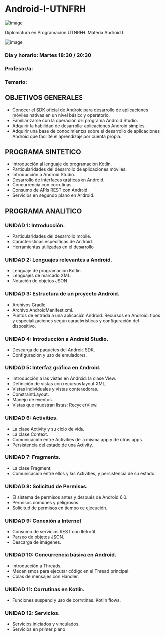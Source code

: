 # Android-I-UTNFRH

![image](https://user-images.githubusercontent.com/78452543/226236513-2fc690f3-e4ec-413d-b126-2fda9755a985.png)

Diplomatura en Programacion UTNRFH. Materia Android I.

![image](https://user-images.githubusercontent.com/78452543/226236590-500308d9-c0ac-4e82-8a84-a6e1b30e0a25.png)

### Dia y horario: Martes 18:30 / 20:30

### Profesor/a: 

### Temario: 
## OBJETIVOS GENERALES
- Conocer el SDK oficial de Android para desarrollo de aplicaciones móviles nativas en un nivel básico y operatorio.
- Familiarizarse con la operación del programa Android Studio.
- Adquirir la habilidad de desarrollar aplicaciones Android simples.
- Adquirir una base de conocimientos sobre el desarrollo de aplicaciones Android que facilite el aprendizaje por cuenta propia.
## PROGRAMA SINTETICO
- Introducción al lenguaje de programación Kotlin.
- Particularidades del desarrollo de aplicaciones móviles.
- Introducción a Android Studio.
- Desarrollo de interfaces gráficas en Android.
- Concurrencia con corrutinas.
- Consumo de APIs REST con Android.
- Servicios en segundo plano en Android.
## PROGRAMA ANALITICO
### UNIDAD 1: Introducción.
- Particularidades del desarrollo mobile.
- Características específicas de Android.
- Herramientas utilizadas en el desarrollo
### UNIDAD 2: Lenguajes relevantes a Android.
- Lenguaje de programación Kotlin.
- Lenguajes de marcado XML.
- Notación de objetos JSON
### UNIDAD 3: Estructura de un proyecto Android.
- Archivos Gradle.
- Archivo AndroidManifest.xml.
- Puntos de entrada a una aplicación Android. Recursos en Android: tipos y especializaciones según características y configuración del dispositivo.
### UNIDAD 4: Introducción a Android Studio.
- Descarga de paquetes del Android SDK.
- Configuración y uso de emuladores.
### UNIDAD 5: Interfaz gráfica en Android.
- Introducción a las vistas en Android: la clase View.
- Definición de vistas con recursos layout XML.
- Vistas individuales y vistas contenedoras.
- ConstraintLayout.
- Manejo de eventos.
- Vistas que muestran listas: RecyclerView.
### UNIDAD 6: Activities.
- La clase Activity y su ciclo de vida.
- La clase Context.
- Comunicación entre Activities de la misma app y de otras apps.
- Persistencia del estado de una Activity.
### UNIDAD 7: Fragments.
- La clase Fragment.
- Comunicación entre ellos y las Activities, y persistencia de su estado.
### UNIDAD 8: Solicitud de Permisos.
- El sistema de permisos antes y después de Android 6.0.
- Permisos comunes y peligrosos.
- Solicitud de permisos en tiempo de ejecución.
### UNIDAD 9: Conexión a Internet.
- Consumo de servicios REST con Retrofit.
- Parseo de objetos JSON.
- Descarga de imágenes.
### UNIDAD 10: Concurrencia básica en Android.
- Introducción a Threads.
- Mecanismos para ejecutar código en el Thread principal.
- Colas de mensajes con Handler.
### UNIDAD 11: Corrutinas en Kotlin.
- Funciones suspend y uso de corrutinas. Kotlin flows.
### UNIDAD 12: Servicios.
- Servicios iniciados y vinculados.
- Servicios en primer plano
